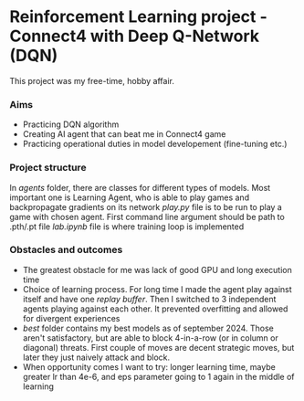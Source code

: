 # Reinforcement Learning project - Connect4 with Deep Q-Network (DQN)
This project was my free-time, hobby affair. 

### Aims
* Practicing DQN algorithm
* Creating AI agent that can beat me in Connect4 game
* Practicing operational duties in model developement (fine-tuning etc.)

### Project structure
In _agents_ folder, there are classes for different types of models. Most important one is Learning Agent, who is able to play games and backpropagate gradients on its network
_play.py_ file is to be run to play a game with chosen agent. First command line argument should be path to .pth/.pt file
_lab.ipynb_ file is where training loop is implemented

### Obstacles and outcomes
* The greatest obstacle for me was lack of good GPU and long execution time
* Choice of learning process. For long time I made the agent play against itself and have one _replay buffer_. Then I switched to 3 independent agents playing against each other. It prevented overfitting and allowed for divergent experiences  
* _best_ folder contains my best models as of september 2024. Those aren't satisfactory, but are able to block 4-in-a-row (or in column or diagonal) threats. First couple of moves are decent strategic moves, but later they just naively attack and block.
* When opportunity comes I want to try: longer learning time, maybe greater lr than 4e-6, and eps parameter going to 1 again in the middle of learning
